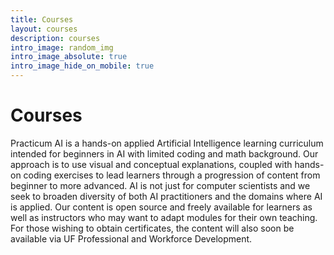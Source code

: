 ```yaml
---
title: Courses
layout: courses
description: courses
intro_image: random_img
intro_image_absolute: true
intro_image_hide_on_mobile: true
---
```


# Courses

Practicum AI is a hands-on applied Artificial Intelligence learning curriculum intended for beginners in AI with limited coding and math background. Our approach is to use visual and conceptual explanations, coupled with hands-on coding exercises to lead learners through a progression of content from beginner to more advanced. AI is not just for computer scientists and we seek to broaden diversity of both AI practitioners and the domains where AI is applied. Our content is open source and freely available for learners as well as instructors who may want to adapt modules for their own teaching. For those wishing to obtain certificates, the content will also soon be available via UF Professional and Workforce Development.

